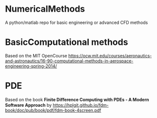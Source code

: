 # NumericalMethods
A python/matlab repo for basic engineering or advanced CFD methods

# BasicComputational methods

Based on the MIT OpenCourse https://ocw.mit.edu/courses/aeronautics-and-astronautics/16-90-computational-methods-in-aerospace-engineering-spring-2014/

# PDE

Based on the book **Finite Diﬀerence Computing with PDEs - A Modern Software Approach** by 
https://hplgit.github.io/fdm-book/doc/pub/book/pdf/fdm-book-4screen.pdf